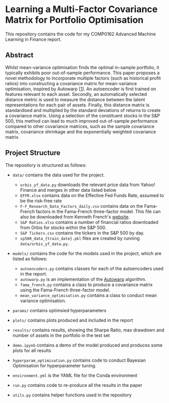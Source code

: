 # Learning a Multi-Factor Covariance Matrix for Portfolio Optimisation

This repository contains the code for my COMP0162 Advanced Machine Learning in Finance report.

## Abstract

Whilst mean-variance optimisation finds the optimal in-sample portfolio, it typically exhibits poor out-of-sample performance. This paper proposes a novel methodology to incorporate multiple factors (such as historical profit ratios) into constructing a covariance matrix for mean-variance optimisation, inspired by Autowarp [[1](https://arxiv.org/pdf/1810.10107.pdf)]. An autoencoder is first trained on features relevant to each asset. Secondly, an automatically selected distance metric is used to measure the distance between the latent representations for each pair of assets. Finally, this distance matrix is standardised and multiplied by the standard deviations of returns to create a covariance matrix. Using a selection of the constituent stocks in the S\&P 500, this method can lead to much improved out-of-sample performance compared to other covariance matrices, such as the sample covariance matrix, covariance shrinkage and the exponentially weighted covariance matrix.

## Project Structure

The repository is structured as follows:

- `data/` contains the data used for the project.
  - `orbis_yf_data.py` downloads the relevant price data from Yahoo! Finance and merges in other data listed below 
  - `EFFR.xlsx` contains data on the Effective Fed Funds Rate, assumed to be the risk-free rate
  - `F-F_Research_Data_Factors_daily.csv` contains data on the Fama-French factors in the Fama-French three-factor model. This file can also be downloaded from Kenneth French's [website](https://mba.tuck.dartmouth.edu/pages/faculty/ken.french/data_library.html#Research).
  - `S&P Ratios.xlsx` contains a number of financial ratios downloaded from Orbis for stocks within the S&P 500.
  - `S&P Tickers.csv` contains the tickers in the S&P 500 by day.
  - `sp500_data_{train_date}.pkl` files are created by running `data/orbis_yf_data.py`.

- `models/` contains the code for the models used in the project, which are listed as follows:
  - `autoencoders.py` contains classes for each of the autoencoders used in the report.
  - `autowarp.py` is an implementation of the [Autowarp](https://arxiv.org/abs/1810.10107) algorithm.
  - `fama_french.py` contains a class to produce a covariance matrix using the Fama-French three-factor model.
  - `mean_variance_optimisation.py` contains a class to conduct mean variance optimisation.
- `params/` contains optimsied hyperparameters
- `plots/` contains plots produced and included in the report
- `results/` contains results, showing the Sharpe Ratio, max drawdown and number of assets in the portfolio in the test set
- `demo.ipynb` contains a demo of the model produced and produces some plots for all results
- `hyperparam_optimisation.py` contains code to conduct Bayesian Optimisation for hyperparameter tuning.
- `environment.yml` is the YAML file for the Conda environment
- `run.py` contains code to re-produce all the results in the paper
- `utils.py` contains helper functions used in the repository
